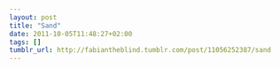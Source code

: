 ```yaml
---
layout: post
title: "Sand"
date: 2011-10-05T11:48:27+02:00
tags: []
tumblr_url: http://fabiantheblind.tumblr.com/post/11056252387/sand
---
```

